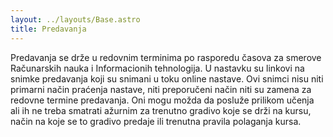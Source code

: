 ```yaml
---
layout: ../layouts/Base.astro
title: Predavanja
---
```


Predavanja se drže u redovnim terminima po rasporedu časova za smerove
Računarskih nauka i Informacionih tehnologija. U nastavku su linkovi na snimke
predavanja koji su snimani u toku online nastave. Ovi snimci nisu niti primarni
način praćenja nastave, niti preporučeni način niti su zamena za redovne termine
predavanja. Oni mogu možda da posluže prilikom učenja ali ih ne treba smatrati
ažurnim za trenutno gradivo koje se drži na kursu, način na koje se to gradivo
predaje ili trenutna pravila polaganja kursa.
